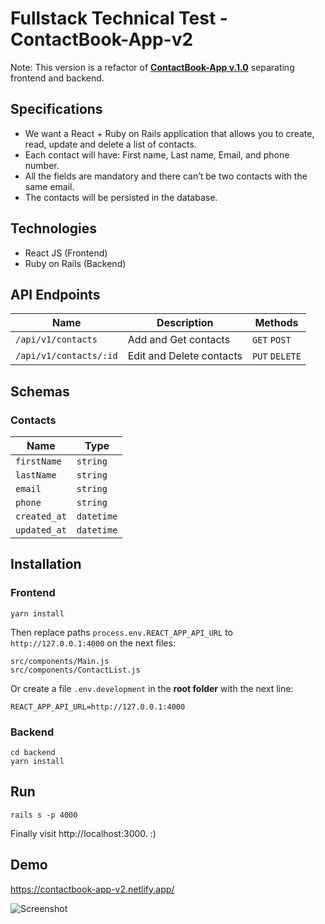 # Fullstack Technical Test - ContactBook-App-v2

Note: This version is a refactor of [**ContactBook-App v.1.0**](https://github.com/SoyDiego/ContactBook-App/tree/v1.0) separating frontend and backend.

## Specifications

-   We want a React + Ruby on Rails application that allows you to create, read,
    update and delete a list of contacts.
-   Each contact will have: First name, Last name, Email, and phone number.
-   All the fields are mandatory and there can’t be two contacts with the same
    email.
-   The contacts will be persisted in the database.

## Technologies

-   React JS (Frontend)
-   Ruby on Rails (Backend)

## API Endpoints

| Name                   | Description              | Methods        |
| ---------------------- | ------------------------ | -------------- |
| `/api/v1/contacts`     | Add and Get contacts     | `GET` `POST`   |
| `/api/v1/contacts/:id` | Edit and Delete contacts | `PUT` `DELETE` |

## Schemas

### Contacts

| Name         | Type       |
| ------------ | ---------- |
| `firstName`  | `string`   |
| `lastName`   | `string`   |
| `email`      | `string`   |
| `phone`      | `string`   |
| `created_at` | `datetime` |
| `updated_at` | `datetime` |

## Installation

### Frontend

```
yarn install
```

Then replace paths `process.env.REACT_APP_API_URL` to `http://127.0.0.1:4000` on the next files:

```
src/components/Main.js
src/components/ContactList.js
```

Or create a file `.env.development` in the **root folder** with the next line:

```
REACT_APP_API_URL=http://127.0.0.1:4000
```

### Backend

```
cd backend
yarn install
```

## Run

```
rails s -p 4000
```

Finally visit http://localhost:3000. :)

## Demo

https://contactbook-app-v2.netlify.app/

![Screenshot](https://i.imgur.com/NP4EfRX.png)
